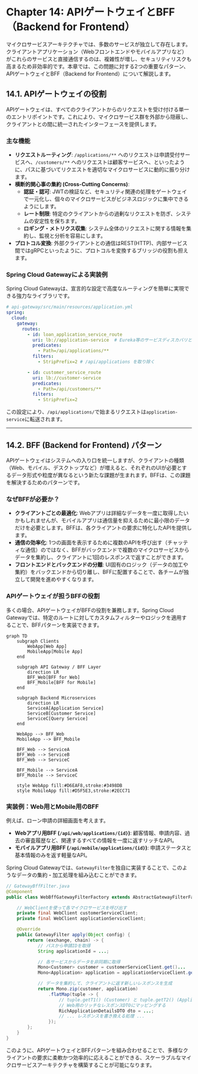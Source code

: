 # Chapter 14: APIゲートウェイとBFF（Backend for Frontend）

マイクロサービスアーキテクチャでは、多数のサービスが独立して存在します。クライアントアプリケーション（Webフロントエンドやモバイルアプリなど）がこれらのサービスと直接通信するのは、複雑性が増し、セキュリティリスクも高まるため非効率的です。本章では、この問題に対する2つの重要なパターン、APIゲートウェイとBFF（Backend for Frontend）について解説します。

## 14.1. APIゲートウェイの役割

APIゲートウェイは、すべてのクライアントからのリクエストを受け付ける単一のエントリポイントです。これにより、マイクロサービス群を外部から隠蔽し、クライアントとの間に統一されたインターフェースを提供します。

### 主な機能

-   **リクエストルーティング**: `/applications/**` へのリクエストは申請受付サービスへ、`/customers/**` へのリクエストは顧客サービスへ、といったように、パスに基づいてリクエストを適切なマイクロサービスに動的に振り分けます。
-   **横断的関心事の集約 (Cross-Cutting Concerns)**:
    -   **認証・認可**: JWTの検証など、セキュリティ関連の処理をゲートウェイで一元化し、個々のマイクロサービスがビジネスロジックに集中できるようにします。
    -   **レート制限**: 特定のクライアントからの過剰なリクエストを防ぎ、システムの安定性を保ちます。
    -   **ロギング・メトリクス収集**: システム全体のリクエストに関する情報を集約し、監視と分析を容易にします。
-   **プロトコル変換**: 外部クライアントとの通信はREST(HTTP)、内部サービス間ではgRPCといったように、プロトコルを変換するブリッジの役割も担えます。

### Spring Cloud Gatewayによる実装例

Spring Cloud Gatewayは、宣言的な設定で高度なルーティングを簡単に実現できる強力なライブラリです。

```yaml
# api-gateway/src/main/resources/application.yml
spring:
  cloud:
    gateway:
      routes:
        - id: loan_application_service_route
          uri: lb://application-service  # Eureka等のサービスディスカバリと連携
          predicates:
            - Path=/api/applications/**
          filters:
            - StripPrefix=2 # /api/applications を取り除く

        - id: customer_service_route
          uri: lb://customer-service
          predicates:
            - Path=/api/customers/**
          filters:
            - StripPrefix=2
```
この設定により、`/api/applications/`で始まるリクエストは`application-service`に転送されます。

---

## 14.2. BFF (Backend for Frontend) パターン

APIゲートウェイはシステムへの入り口を統一しますが、クライアントの種類（Web、モバイル、デスクトップなど）が増えると、それぞれのUIが必要とするデータ形式や粒度が異なるという新たな課題が生まれます。BFFは、この課題を解決するためのパターンです。

### なぜBFFが必要か？

-   **クライアントごとの最適化**: Webアプリは詳細なデータを一度に取得したいかもしれませんが、モバイルアプリは通信量を抑えるために最小限のデータだけを必要とします。BFFは、各クライアントの要求に特化したAPIを提供します。
-   **通信の効率化**: 1つの画面を表示するために複数のAPIを呼び出す（チャッティな通信）のではなく、BFFがバックエンドで複数のマイクロサービスからデータを集約し、クライアントに1回のレスポンスで返すことができます。
-   **フロントエンドとバックエンドの分離**: UI固有のロジック（データの加工や集約）をバックエンドから切り離し、BFFに配置することで、各チームが独立して開発を進めやすくなります。

### APIゲートウェイが担うBFFの役割

多くの場合、APIゲートウェイがBFFの役割を兼務します。Spring Cloud Gatewayでは、特定のルートに対してカスタムフィルターやロジックを適用することで、BFFパターンを実装できます。

```mermaid
graph TD
    subgraph Clients
        WebApp[Web App]
        MobileApp[Mobile App]
    end

    subgraph API Gateway / BFF Layer
        direction LR
        BFF_Web[BFF for Web]
        BFF_Mobile[BFF for Mobile]
    end
    
    subgraph Backend Microservices
        direction LR
        ServiceA[Application Service]
        ServiceB[Customer Service]
        ServiceC[Query Service]
    end

    WebApp --> BFF_Web
    MobileApp --> BFF_Mobile

    BFF_Web --> ServiceA
    BFF_Web --> ServiceB
    BFF_Web --> ServiceC
    
    BFF_Mobile --> ServiceA
    BFF_Mobile --> ServiceC

    style WebApp fill:#D6EAF8,stroke:#3498DB
    style MobileApp fill:#D5F5E3,stroke:#2ECC71
```

### 実装例：Web用とMobile用のBFF

例えば、ローン申請の詳細画面を考えます。

-   **Webアプリ用BFF (`/api/web/applications/{id}`)**: 顧客情報、申請内容、過去の審査履歴など、関連するすべての情報を一度に返すリッチなAPI。
-   **モバイルアプリ用BFF (`/api/mobile/applications/{id}`)**: 申請ステータスと基本情報のみを返す軽量なAPI。

Spring Cloud Gatewayでは、`GatewayFilter`を独自に実装することで、このようなデータの集約・加工処理を組み込むことができます。

```java
// GatewayBffFilter.java
@Component
public class WebBffGatewayFilterFactory extends AbstractGatewayFilterFactory<Object> {

    // WebClientを使って各マイクロサービスを呼び出す
    private final WebClient customerServiceClient;
    private final WebClient applicationServiceClient;

    @Override
    public GatewayFilter apply(Object config) {
        return (exchange, chain) -> {
            // パスから申請IDを取得
            String applicationId = ...; 

            // 各サービスからデータを非同期に取得
            Mono<Customer> customer = customerServiceClient.get()...
            Mono<Application> application = applicationServiceClient.get()...

            // データを集約して、クライアントに返す新しいレスポンスを生成
            return Mono.zip(customer, application)
                .flatMap(tuple -> {
                    // tuple.getT1() (Customer) と tuple.getT2() (Application) を
                    // Web用のリッチなレスポンスDTOにマッピングする
                    RichApplicationDetailsDTO dto = ...;
                    // ... レスポンスを書き換える処理 ...
                });
        };
    }
}
```

このように、APIゲートウェイとBFFパターンを組み合わせることで、多様なクライアントの要求に柔軟かつ効率的に応えることができる、スケーラブルなマイクロサービスアーキテクチャを構築することが可能になります。 
